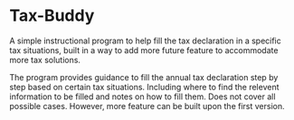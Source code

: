 # Tax-Buddy

A simple instructional program to help fill the tax declaration in a specific tax situations, 
built in a way to add more future feature to accommodate more tax solutions.

The program provides guidance to fill the annual tax declaration step by step based on certain tax situations. 
Including where to find the relevent information to be filled and notes on how to fill them. Does not cover all possible cases.
However, more feature can be built upon the first version.
